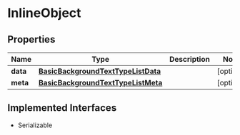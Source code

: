 

# InlineObject


## Properties

Name | Type | Description | Notes
------------ | ------------- | ------------- | -------------
**data** | [**BasicBackgroundTextTypeListData**](BasicBackgroundTextTypeListData.md) |  |  [optional]
**meta** | [**BasicBackgroundTextTypeListMeta**](BasicBackgroundTextTypeListMeta.md) |  |  [optional]


## Implemented Interfaces

* Serializable


